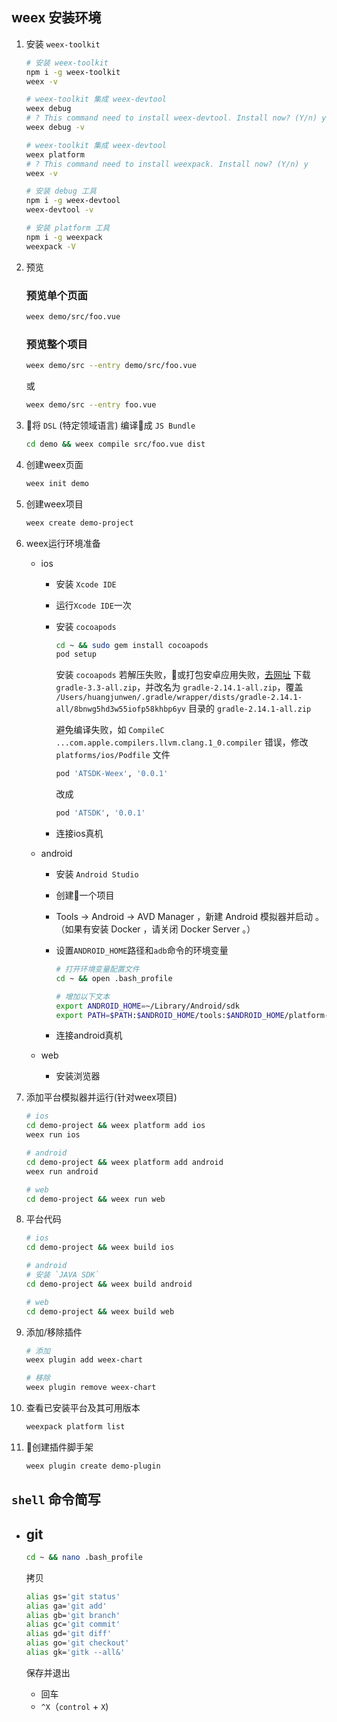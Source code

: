 ## weex 安装环境

1. 安装 `weex-toolkit`

    ```bash
    # 安装 weex-toolkit
    npm i -g weex-toolkit
    weex -v

    # weex-toolkit 集成 weex-devtool
    weex debug
    # ? This command need to install weex-devtool. Install now? (Y/n) y
    weex debug -v

    # weex-toolkit 集成 weex-devtool
    weex platform
    # ? This command need to install weexpack. Install now? (Y/n) y
    weex -v

    # 安装 debug 工具
    npm i -g weex-devtool 
    weex-devtool -v

    # 安装 platform 工具
    npm i -g weexpack 
    weexpack -V
    ```

1. 预览

    ### 预览单个页面
    ```bash
    weex demo/src/foo.vue
    ```

    ### 预览整个项目
    ```bash
    weex demo/src --entry demo/src/foo.vue
    ```

    或

    ```bash
    weex demo/src --entry foo.vue
    ```

1. 将 `DSL` (特定领域语言) 编译成 `JS Bundle`

    ```bash
    cd demo && weex compile src/foo.vue dist
    ```

1. 创建weex页面
    
    ```bash
    weex init demo
    ```

1. 创建weex项目

    ```bash
    weex create demo-project
    ```

1. weex运行环境准备
    - ios
        - 安装 `Xcode IDE`

        - 运行`Xcode IDE`一次

        - 安装 `cocoapods`

            ```bash
            cd ~ && sudo gem install cocoapods
            pod setup
            ```

            安装 `cocoapods` 若解压失败，或打包安卓应用失败，[去网址](https://services.gradle.org/distributions/)
            下载 `gradle-3.3-all.zip`，并改名为 `gradle-2.14.1-all.zip`，覆盖 `/Users/huangjunwen/.gradle/wrapper/dists/gradle-2.14.1-all/8bnwg5hd3w55iofp58khbp6yv` 目录的 `gradle-2.14.1-all.zip`

            避免编译失败，如 `CompileC ...com.apple.compilers.llvm.clang.1_0.compiler` 错误，修改 `platforms/ios/Podfile` 文件
            
            ```bash
            pod 'ATSDK-Weex', '0.0.1'
            ```

            改成

            ```bash
            pod 'ATSDK', '0.0.1'
            ```            
        
        - 连接ios真机 
    
    - android
        - 安装 `Android Studio`
       
        - 创建一个项目

        - Tools -> Android -> AVD Manager ，新建 Android 模拟器并启动 。（如果有安装 Docker ，请关闭 Docker Server 。）

        - 设置`ANDROID_HOME`路径和`adb`命令的环境变量
            ```bash
            # 打开环境变量配置文件
            cd ~ && open .bash_profile

            # 增加以下文本
            export ANDROID_HOME=~/Library/Android/sdk
            export PATH=$PATH:$ANDROID_HOME/tools:$ANDROID_HOME/platform-tools
            ```

        - 连接android真机

    - web
        - 安装浏览器

1. 添加平台模拟器并运行(针对weex项目)
   
    ```bash
    # ios
    cd demo-project && weex platform add ios
    weex run ios

    # android
    cd demo-project && weex platform add android
    weex run android

    # web
    cd demo-project && weex run web
    ``` 

1. 平台代码  

    ```bash
    # ios
    cd demo-project && weex build ios

    # android
    # 安装 `JAVA SDK`
    cd demo-project && weex build android

    # web
    cd demo-project && weex build web
    ```

1. 添加/移除插件

    ```bash
    # 添加
    weex plugin add weex-chart

    # 移除
    weex plugin remove weex-chart
    ```

1. 查看已安装平台及其可用版本

    ```bash
    weexpack platform list
    ```

1. 创建插件脚手架

    ```bash
    weex plugin create demo-plugin
    ```

## `shell` 命令简写 

- ## git

    ```bash
    cd ~ && nano .bash_profile
    ```

    拷贝

    ```bash
    alias gs='git status'
    alias ga='git add'
    alias gb='git branch'
    alias gc='git commit'
    alias gd='git diff'
    alias go='git checkout'
    alias gk='gitk --all&'
    ```  

    保存并退出

    - 回车
    - `^X`（`control` + `X`)
